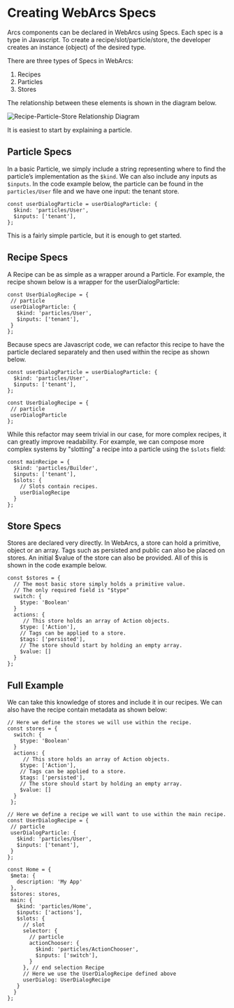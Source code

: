 # Creating WebArcs Specs


Arcs components can be declared in WebArcs using Specs. Each spec is a type in
Javascript. To create a recipe/slot/particle/store, the developer creates an
instance (object) of the desired type.

There are three types of Specs in WebArcs:

1.  Recipes
2.  Particles
3.  Stores

The relationship between these elements is shown in the diagram below.

![Recipe-Particle-Store Relationship Diagram](https://cdn.glitch.global/6953c84a-d321-4a8e-ad29-622befcc1c2e/web-arcs-spec-relationships.png?v=1646946882828 "WebArc Specs")

It is easiest to start by explaining a particle.

## Particle Specs

In a basic Particle, we simply include a string representing where to find the
particle’s implementation as the `$kind`. We can also include any inputs as
`$inputs`. In the code example below, the particle can be found in the
`particles/User` file and we have one input: the tenant store.

```
const userDialogParticle = userDialogParticle: {
  $kind: 'particles/User',
  $inputs: ['tenant'],
};
```

This is a fairly simple particle, but it is enough to get started.

## Recipe Specs

A Recipe can be as simple as a wrapper around a Particle. For example, the
recipe shown below is a wrapper for the userDialogParticle:

```
const UserDialogRecipe = {
 // particle
 userDialogParticle: {
   $kind: 'particles/User',
   $inputs: ['tenant'],
 }
};
```

Because specs are Javascript code, we can refactor this recipe to have the
particle declared separately and then used within the recipe as shown below.

```
const userDialogParticle = userDialogParticle: {
  $kind: 'particles/User',
  $inputs: ['tenant'],
};

const UserDialogRecipe = {
 // particle
 userDialogParticle
};
```

While this refactor may seem trivial in our case, for more complex recipes, it
can greatly improve readability. For example, we can compose more complex
systems by "slotting" a recipe into a particle using the `$slots` field:

```
const mainRecipe = {
  $kind: 'particles/Builder',
  $inputs: ['tenant'],
  $slots: {
    // Slots contain recipes.
    userDialogRecipe
  }
};
```

## Store Specs

Stores are declared very directly. In WebArcs, a store can hold a primitive,
object or an array. Tags such as persisted and public can also be placed on
stores. An initial $value of the store can also be provided. All of this is
shown in the code example below.

```
const $stores = {
  // The most basic store simply holds a primitive value.
  // The only required field is "$type"
  switch: {
    $type: 'Boolean'
  }
  actions: {
     // This store holds an array of Action objects.
    $type: ['Action'],
    // Tags can be applied to a store.
    $tags: ['persisted'],
    // The store should start by holding an empty array.
    $value: []
  }
};
```

## Full Example

We can take this knowledge of stores and include it in our recipes. We can also
have the recipe contain metadata as shown below:

```
// Here we define the stores we will use within the recipe.
const stores = {
  switch: {
    $type: 'Boolean'
  }
  actions: {
     // This store holds an array of Action objects.
    $type: ['Action'],
    // Tags can be applied to a store.
    $tags: ['persisted'],
    // The store should start by holding an empty array.
    $value: []
  }
 };

// Here we define a recipe we will want to use within the main recipe.
const UserDialogRecipe = {
 // particle
 userDialogParticle: {
   $kind: 'particles/User',
   $inputs: ['tenant'],
 }
};

const Home = {
 $meta: {
   description: 'My App'
 },
 $stores: stores,
 main: {
   $kind: 'particles/Home',
   $inputs: ['actions'],
   $slots: {
     // slot
     selector: {
       // particle
       actionChooser: {
         $kind: 'particles/ActionChooser',
         $inputs: ['switch'],
       }
     }, // end selection Recipe
     // Here we use the UserDialogRecipe defined above
     userDialog: UserDialogRecipe
   }
  }
};
```